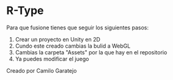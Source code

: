 # R-Type
Para que fusione tienes que seguir los siguientes pasos:
1. Crear un proyecto en Unity en 2D
2. Cundo este creado cambias la bulid a WebGL
3. Cambias la carpeta "Assets" por la que hay en el repositorio
4. Ya puedes modificar el juego

Creado por Camilo Garatejo
